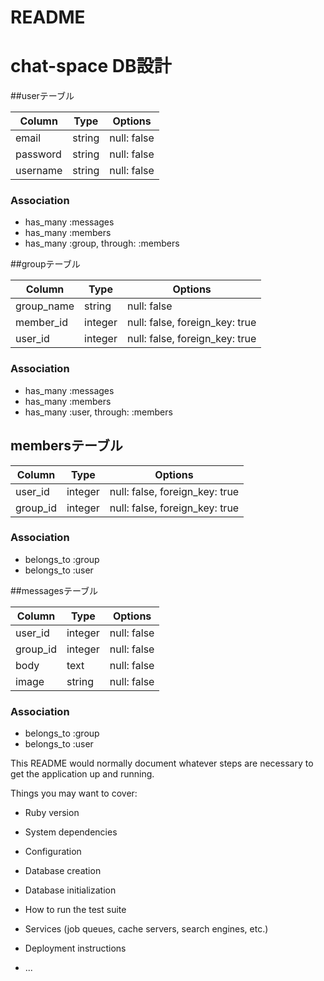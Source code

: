 # README
# chat-space DB設計
##userテーブル

|Column|Type|Options|
|------|----|-------|
|email|string|null: false|
|password|string|null: false|
|username|string|null: false|
### Association
- has_many :messages
- has_many :members
- has_many :group, through: :members

##groupテーブル

|Column|Type|Options|
|------|----|-------|
|group_name|string|null: false|
|member_id|integer|null: false, foreign_key: true|
|user_id|integer|null: false, foreign_key: true|
### Association
- has_many :messages
- has_many :members
- has_many :user, through: :members

## membersテーブル

|Column|Type|Options|
|------|----|-------|
|user_id|integer|null: false, foreign_key: true|
|group_id|integer|null: false, foreign_key: true|
### Association
- belongs_to :group
- belongs_to :user

##messagesテーブル

|Column|Type|Options|
|------|----|-------|
|user_id|integer|null: false|
|group_id|integer|null: false|
|body|text|null: false|
|image|string|null: false|
### Association
- belongs_to :group
- belongs_to :user













This README would normally document whatever steps are necessary to get the
application up and running.

Things you may want to cover:

* Ruby version

* System dependencies

* Configuration

* Database creation

* Database initialization

* How to run the test suite

* Services (job queues, cache servers, search engines, etc.)

* Deployment instructions

* ...
